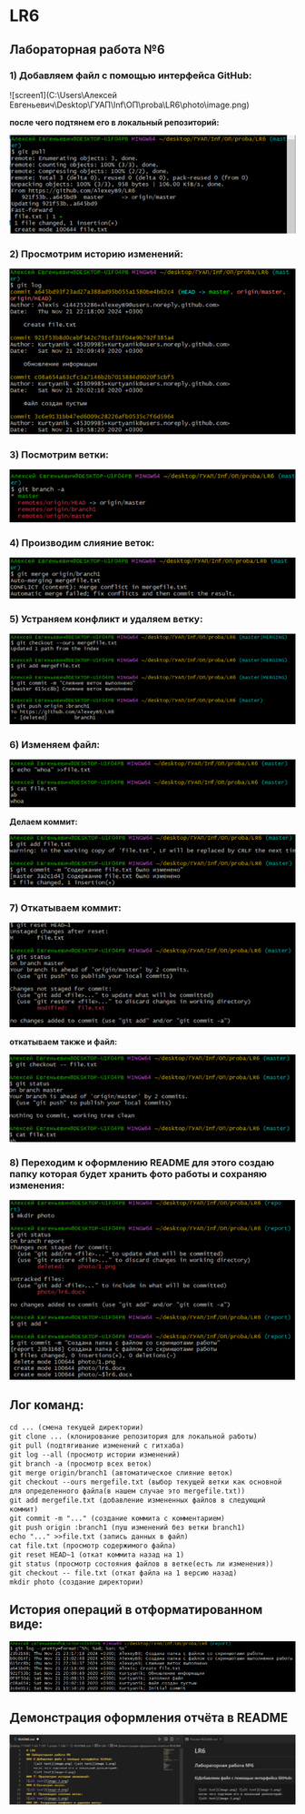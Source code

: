 # LR6
## Лабораторная работа №6
### 1) Добавляем файл с помощью интерфейса GitHub:
![screen1](C:\Users\Алексей Евгеньевич\Desktop\ГУАП\Inf\ОП\proba\LR6\photo\image.png)

**после чего подтянем его в локальный репозиторий:**

![alt text](image-2.png)
### 2) Просмотрим историю изменений:
![alt text](image-3.png)
### 3) Посмотрим ветки:
![alt text](image-4.png)
### 4) Производим слияние веток:
![alt text](image-5.png)
### 5) Устраняем конфликт и удаляем ветку:
![alt text](image-6.png)
### 6) Изменяем файл:
![alt text](image-7.png)

**Делаем коммит:**

![alt text](image-8.png)
### 7) Откатываем коммит:
![alt text](image-9.png)

**откатываем также и файл:**

![alt text](image-10.png)

### 8) Переходим к оформлению README для этого создаю папку которая будет хранить фото работы и сохраняю изменения:
![alt text](image-12.png)

## Лог команд:
```
cd ... (смена текущей директории)
git clone ... (клонирование репозитория для локальной работы)
git pull (подтягивание изменений с гитхаба)
git log --all (просмотр истории изменений)
git branch -a (просмотр всех веток)
git merge origin/branch1 (автоматическое слияние веток)
git checkout --ours mergefile.txt (выбор текущей ветки как основной для определенного файла(в нашем случае это mergefile.txt))
git add mergefile.txt (добавление измененных файлов в следующий коммит)
git commit -m "..." (создание коммита с комментарием)
git push origin :branch1 (пуш изменений без ветки branch1)
echo "..." >>file.txt (запись данных в файл)
cat file.txt (просмотр содержимого файла)
git reset HEAD~1 (откат коммита назад на 1)
git status (просмотр состояния файлов в ветке(есть ли изменения))
git checkout -- file.txt (откат файла на 1 версию назад)
mkdir photo (создание директории)
```
## История операций в отформатированном виде:
![alt text](image-13.png)
## Демонстрация оформления отчёта в README
![alt text](image-14.png)